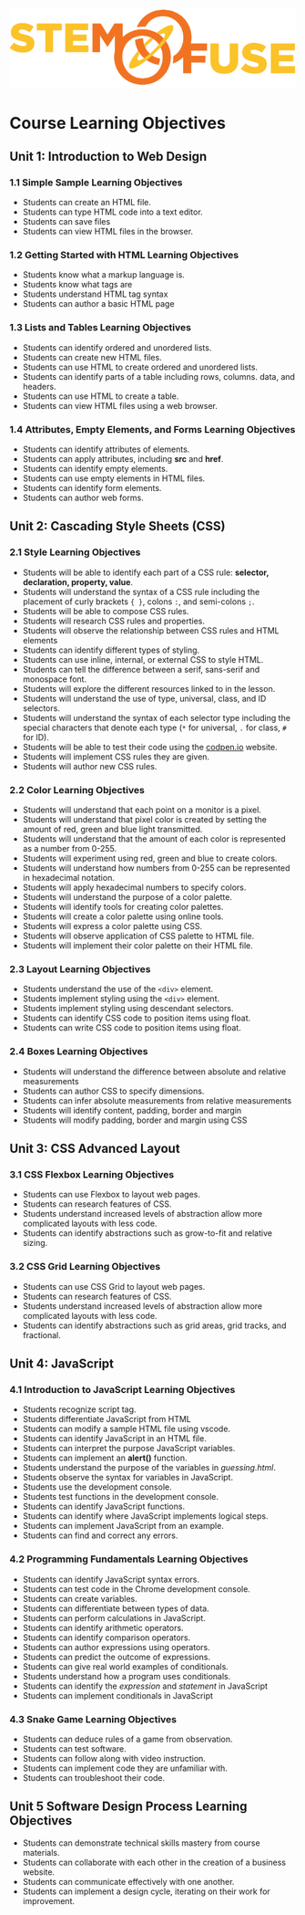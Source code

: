 ![STEM Fuse](../images/sflogo.png)

# Course Learning Objectives

## Unit 1: Introduction to Web Design

### 1.1 Simple Sample Learning Objectives
* Students can create an HTML file.
* Students can type HTML code into a text editor.
* Students can save files
* Students can view HTML files in the browser.

### 1.2 Getting Started with HTML Learning Objectives

* Students know what a markup language is.
* Students know what tags are
* Students understand HTML tag syntax 
* Students can author a basic HTML page

### 1.3 Lists and Tables Learning Objectives

* Students can identify ordered and unordered lists.
* Students can create new HTML files.
* Students can use HTML to create ordered and unordered lists.
* Students can identify parts of a table including rows, columns. data, and headers.
* Students can use HTML to create a table.
* Students can view HTML files using a web browser.

### 1.4 Attributes, Empty Elements, and Forms Learning Objectives

* Students can identify attributes of elements.
* Students can apply attributes, including **src** and **href**.
* Students can identify empty elements.
* Students can use empty elements in HTML files.
* Students can identify form elements. 
* Students can author web forms. 

## Unit 2: Cascading Style Sheets (CSS)

### 2.1 Style Learning Objectives
* Students will be able to identify each part of a CSS rule: **selector, declaration, property, value**.
* Students will understand the syntax of a CSS rule including the placement of curly brackets ``` { } ```, colons ``` : ```, and semi-colons ``` ; ```. 
* Students will be able to compose CSS rules.
* Students will research CSS rules and properties.
* Students will observe the relationship between CSS rules and HTML elements
* Students can identify different types of styling. 
* Students can use inline, internal, or external CSS to style HTML.
* Students can tell the difference between a serif, sans-serif and monospace font. 
* Students will explore the different resources linked to in the lesson.
* Students will understand the use of type, universal, class, and ID selectors.
* Students will understand the syntax of each selector type including the special characters that denote each type (```*``` for universal, ```.``` for class,  ```#``` for ID).
* Students will be able to test their code using the [codpen.io](https://codepen.io/) website.
* Students will implement CSS rules they are given.
* Students will author new CSS rules.

### 2.2 Color Learning Objectives
* Students will understand that each point on a monitor is a pixel.
* Students will understand that pixel color is created by setting the amount of red, green and blue light transmitted.
* Students will understand that the amount of each color is represented as a number from 0-255.
* Students will experiment using red, green and blue to create colors.
* Students will understand how numbers from 0-255 can be represented in hexadecimal notation.
* Students will apply hexadecimal numbers to specify colors.
* Students will understand the purpose of a color palette.
* Students will identify tools for creating color palettes.
* Students will create a color palette using online tools.
* Students will express a color palette using CSS.
* Students will observe application of CSS palette to HTML file. 
* Students will implement their color palette on their HTML file. 

### 2.3 Layout Learning Objectives

* Students understand the use of the ```<div>``` element.
* Students implement styling using the ```<div>``` element.
* Students implement styling using descendant selectors.
* Students can identify CSS code to position items using float.
* Students can write CSS code to position items using float.

### 2.4 Boxes Learning Objectives

* Students will understand the difference between absolute and relative measurements
* Students can author CSS to specify dimensions.
* Students can infer absolute measurements from relative measurements
* Students will identify content, padding, border and margin
* Students will modify padding, border and margin using CSS

## Unit 3: CSS Advanced Layout

### 3.1 CSS Flexbox Learning Objectives

* Students can use Flexbox to layout web pages.
* Students can research features of CSS.
* Students understand increased levels of abstraction allow more complicated layouts with less code.
* Students can identify abstractions such as grow-to-fit and relative sizing. 

### 3.2 CSS Grid Learning Objectives

* Students can use CSS Grid to layout web pages.
* Students can research features of CSS.
* Students understand increased levels of abstraction allow more complicated layouts with less code.
* Students can identify abstractions such as grid areas, grid tracks, and fractional.

## Unit 4: JavaScript


### 4.1 Introduction to JavaScript Learning Objectives

* Students recognize script tag.
* Students differentiate JavaScript from HTML
* Students can modify a sample HTML file using vscode.
* Students can identify JavaScript in an HTML file.
* Students can interpret the purpose JavaScript variables.
* Students can implement an **alert()** function.
* Students understand the purpose of the variables in *guessing.html*.
* Students observe the syntax for variables in JavaScript.
* Students use the development console.
* Students test functions in the development console.
* Students can identify JavaScript functions.
* Students can identify where JavaScript implements logical steps.
* Students can implement JavaScript from an example.
* Students can find and correct any errors.

### 4.2 Programming Fundamentals Learning Objectives

* Students can identify JavaScript syntax errors.
* Students can test code in the Chrome development console.
* Students can create variables.
* Students can differentiate between types of data.
* Students can perform calculations in JavaScript.
* Students can identify arithmetic operators.
* Students can identify comparison operators.
* Students can author expressions using operators.
* Students can predict the outcome of expressions.
* Students can give real world examples of conditionals.
* Students understand how a program uses conditionals.
* Students can identify the *expression* and *statement* in JavaScript
* Students can implement conditionals in JavaScript

### 4.3 Snake Game Learning Objectives

* Students can deduce rules of a game from observation.
* Students can test software.
* Students can follow along with video instruction.
* Students can implement code they are unfamiliar with.
* Students can troubleshoot their code.

## Unit 5 Software Design Process Learning Objectives

* Students can demonstrate technical skills mastery from course materials.
* Students can collaborate with each other in the creation of a business website.
* Students can communicate effectively with one another.
* Students can implement a design cycle, iterating on their work for improvement.
